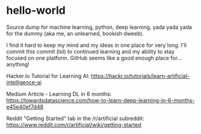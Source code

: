 # hello-world
Source dump for machine learning, python, deep learning, yada yada yada for the dummy (aka me, an unlearned, bookish dweeb).

I find it hard to keep my mind and my ideas in one place for very long. I'll commit this commit (lol) to continued learning and my ability to stay focused on one platform. GitHub seems like a good enough place for... anything!

Hacker.Io Tutorial for Learning AI: https://hackr.io/tutorials/learn-artificial-intelligence-ai

Medium Article - Learning DL in 6 months: https://towardsdatascience.com/how-to-learn-deep-learning-in-6-months-e45e40ef7d48

Reddit "Getting Started" tab in the /r/artificial subreddit: https://www.reddit.com/r/artificial/wiki/getting-started


